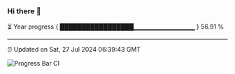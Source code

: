 ### Hi there 👋

⏳ Year progress { █████████████████▁▁▁▁▁▁▁▁▁▁▁▁▁ } 56.91 %

---

⏰ Updated on Sat, 27 Jul 2024 06:39:43 GMT

![Progress Bar CI](https://github.com/IshwaranRudhara/GIT-ACTION/workflows/Progress%20Bar%20CI/badge.svg)
